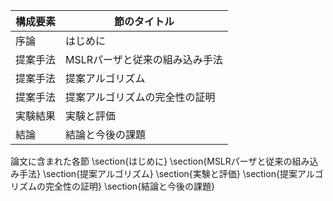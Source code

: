 構成要素 | 節のタイトル
 --- | --- 
序論 | はじめに
提案手法 | MSLRパーザと従来の組み込み手法
提案手法 | 提案アルゴリズム
提案手法 | 提案アルゴリズムの完全性の証明
実験結果 | 実験と評価
結論 | 結論と今後の課題

論文に含まれた各節
\section{はじめに}
\section{MSLRパーザと従来の組み込み手法}
\section{提案アルゴリズム}
\section{実験と評価}
\section{提案アルゴリズムの完全性の証明}
\section{結論と今後の課題}

